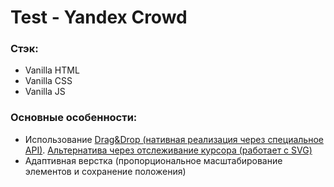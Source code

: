 # Test - Yandex Crowd

### Стэк:
- Vanilla HTML
- Vanilla CSS
- Vanilla JS

### Основные особенности:
- Использование [Drag&Drop (нативная реализация через специальное API)](https://developer.mozilla.org/en-US/docs/Web/API/DragEvent). [Альтернатива через отслеживание курсора (работает с SVG)](https://learn.javascript.ru/mouse-drag-and-drop?ysclid=m62bcdj2mh311732669)
- Адаптивная верстка (пропорциональное масштабирование элементов и сохранение положения)

